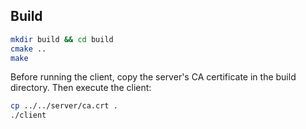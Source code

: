 ## Build
```bash
mkdir build && cd build
cmake ..
make
```

Before running the client, copy the server's CA certificate in the build directory. Then execute the client:
```bash
cp ../../server/ca.crt .
./client
```
